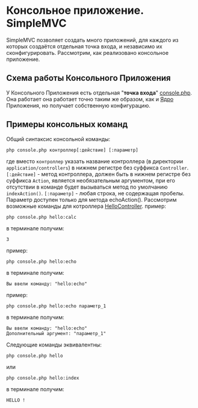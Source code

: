 
# Консольное приложение. SimpleMVC

SimpleMVC позволяет создать много приложений, для каждого из которых создаётся отдельная точка входа, и независимо их сконфигурировать.
Рассмотрим, как реализовано консольное приложение.

## Схема работы Консольного Приложения

У Консольного Приложения есть отдельная "**точка входа**" [console.php](https://github.com/it-for-free/SimpleMVC-example/blob/master/console.php).
Она работает она работает точно таким же образом, как и [Ядро](Routing.md#схема-работы-приложения) Приложения, но получает собственную конфигурацию.

## Примеры консольных команд

Общий синтаксис консольной команды:
```shell 
php console.php контроллер[:действие] [:параметр]
```
где вместо `контроллер` указать название контроллера (в директории `application/controllers`) в нижнем регистре без суффикса `Controller`.
`[:действие]` - метод контроллера, должен быть в нижнем регистре без суффикса `Action`, является необязательным аргументом, при его отсутствии в команде будет вызываться метод по умолчанию `indexAction()`.
`[:параметр]` - любая строка, не содержащая пробелы. Параметр доступен только для метода echoAction().
Рассмотрим возможные команды для котроллера [HelloController](https://github.com/it-for-free/SimpleMVC-example/blob/master/application/controllers/HelloController.php).
пример:
```shell 
php console.php hello:calc
```
в терминале получим:
```shell 
3
```
пример:
```shell 
php console.php hello:echo
```
в терминале получим:
```shell 
Вы ввели команду: "hello:echo"
```
пример:
```shell 
php console.php hello:echo параметр_1
```
в терминале получим:
```shell 
Вы ввели команду: "hello:echo"
Дополнительный аргумент: "параметр_1"
```
Следующие команды эквивалентны:
```shell 
php console.php hello
```
или
```shell 
php console.php hello:index
```
в терминале получим:
```shell 
HELLO !
```
